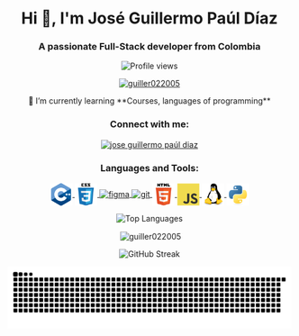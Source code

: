 
<h1 align="center" align="center">Hi 👋, I'm José Guillermo Paúl Díaz</h1>
<h3 align="center">A passionate Full-Stack developer from Colombia</h3>

<p align="center"><img src="https://visitcount.itsvg.in/api?id=guiller022005&label=Profile%20Views&color=F75C03&icon=5&pretty=false" alt="Profile views" /></p>

<p align="center"> <a href="https://github.com/ryo-ma/github-profile-trophy"><img src="https://github-profile-trophy.vercel.app/?username=guiller022005" alt="guiller022005" /></a> </p>

<p align="center">🌱 I’m currently learning **Courses, languages of programming**</p>

<h3 align="center">Connect with me:</h3>
<p align="center">
<a align="center" href="https://linkedin.com/in/jose guillermo paúl diaz" target="blank"><img align="center" src="https://raw.githubusercontent.com/rahuldkjain/github-profile-readme-generator/master/src/images/icons/Social/linked-in-alt.svg" alt="jose guillermo paúl diaz" height="30" width="40" /></a>
</p>

<h3 align="center">Languages and Tools:</h3>
<p align="center"> <a align="center" href="https://www.w3schools.com/cpp/" target="_blank" rel="noreferrer"> <img align="center" src="https://raw.githubusercontent.com/devicons/devicon/master/icons/cplusplus/cplusplus-original.svg" alt="cplusplus" width="40" height="40"/> </a> <a align="center" href="https://www.w3schools.com/css/" target="_blank" rel="noreferrer"> <img align="center" src="https://raw.githubusercontent.com/devicons/devicon/master/icons/css3/css3-original-wordmark.svg" alt="css3" width="40" height="40"/> </a> <a href="https://www.figma.com/" target="_blank" rel="noreferrer"> <img align="center" src="https://www.vectorlogo.zone/logos/figma/figma-icon.svg" alt="figma" width="40" height="40"/> </a> <a align="center" href="https://git-scm.com/" target="_blank" rel="noreferrer"> <img align="center" src="https://www.vectorlogo.zone/logos/git-scm/git-scm-icon.svg" alt="git" width="40" height="40"/> </a> <a align="center" href="https://www.w3.org/html/" target="_blank" rel="noreferrer"> <img align="center" src="https://raw.githubusercontent.com/devicons/devicon/master/icons/html5/html5-original-wordmark.svg" alt="html5" width="40" height="40"/> </a> <a align="center" href="https://developer.mozilla.org/en-US/docs/Web/JavaScript" target="_blank" rel="noreferrer"> <img align="center" src="https://raw.githubusercontent.com/devicons/devicon/master/icons/javascript/javascript-original.svg" alt="javascript" width="40" height="40"/> </a> <a align="center" href="https://www.linux.org/" target="_blank" rel="noreferrer"> <img 
align="center" src="https://raw.githubusercontent.com/devicons/devicon/master/icons/linux/linux-original.svg" alt="linux" width="40" height="40"/> </a> <a align="center" href="https://www.python.org" target="_blank" rel="noreferrer"> <img  align="center"src="https://raw.githubusercontent.com/devicons/devicon/master/icons/python/python-original.svg" alt="python" width="40" height="40"/> </a> </p>

<p align="center" ><img src="https://github-readme-stats.vercel.app/api/top-langs?username=guiller022005&show_icons=true&locale=en&layout=compact&theme=radical" alt="Top Languages" /></p>

<p align="center" >&nbsp;<img align="center" src="https://github-readme-stats.vercel.app/api?username=guiller022005&show_icons=true&locale=en" alt="guiller022005" /></p>

<p align="center" ><img src="https://github-readme-streak-stats.herokuapp.com/?user=guiller022005&theme=dracula&border_radius=20&date_format=j%20M%5B%20Y%5D&mode=weekly" alt="GitHub Streak" /></p>

<picture style="jutify">
  <source media="(prefers-color-scheme: dark)" srcset="https://raw.githubusercontent.com/CODE-G-ROOT/CODE-G-ROOT/output/github-contribution-grid-snake-dark.svg">
  <img alt="github contribution grid snake animation" src="https://raw.githubusercontent.com/CODE-G-ROOT/CODE-G-ROOT/output/github-contribution-grid-snake.svg">
</picture>  
